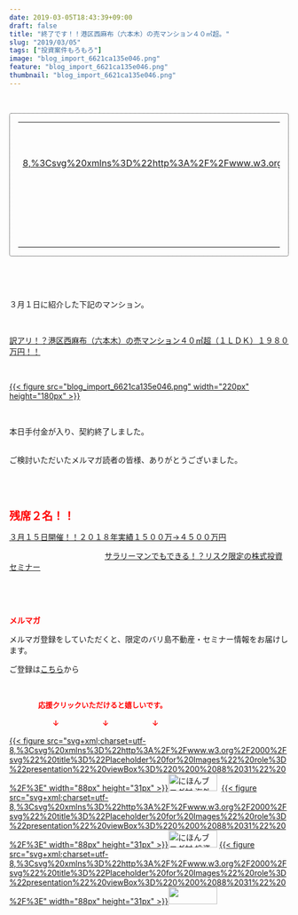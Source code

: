 ```yaml
---
date: 2019-03-05T18:43:39+09:00
draft: false
title: "終了です！！港区西麻布（六本木）の売マンション４０㎡超。"
slug: "2019/03/05"
tags: ["投資案件もろもろ"]
image: "blog_import_6621ca135e046.png"
feature: "blog_import_6621ca135e046.png"
thumbnail: "blog_import_6621ca135e046.png"
---
```

<p> </p><div contenteditable="false" style="padding: 15px; border-radius: 4px; border: 1px dotted currentColor; border-image: none;"><table border="0" cellpadding="0" cellspacing="0" style="margin: 0px; table-layout: fixed;" width="100%">	<tbody width="100%">		<tr>			<td aligin="center" style="vertical-align: middle;" width="95"><span style="text-align: center; display: block;"><a alt0="AmebaAffiliate" alt1="稼げる人の常識、稼げない人の常識" alt2="Amazon" alt3="https://images-fe.ssl-images-amazon.com/images/I/51Ft8zEBpkL._SL160_.jpg" alt4="1" href="4802110227?SubscriptionId=AKIAJLD6FH2TADXIQKDQ&amp;tag=amebablog-a2371184-22&amp;linkCode=xm2&amp;camp=2025&amp;creative=165953&amp;creativeASIN=4802110227" target="_blank">{{< figure src="svg+xml;charset=utf-8,%3Csvg%20xmlns%3D%22http%3A%2F%2Fwww.w3.org%2F2000%2Fsvg%22%20title%3D%22Placeholder%20for%20Images%22%20role%3D%22presentation%22%20viewBox%3D%220%200%201%201%22%20%2F%3E"  >}}<noscript><img alt="稼げる人の常識、稼げない人の常識" border="0" data-img="affiliate" src="https://images-fe.ssl-images-amazon.com/images/I/51Ft8zEBpkL._SL160_.jpg" style="margin: 0px; vertical-align: middle; max-width: 95px;"></noscript></a></span></td>			<td style="line-height: 1.5; padding-left: 15px; vertical-align: middle;"><a alt0="AmebaAffiliate" alt1="稼げる人の常識、稼げない人の常識" alt2="Amazon" alt3="https://images-fe.ssl-images-amazon.com/images/I/51Ft8zEBpkL._SL160_.jpg" alt4="1" href="4802110227?SubscriptionId=AKIAJLD6FH2TADXIQKDQ&amp;tag=amebablog-a2371184-22&amp;linkCode=xm2&amp;camp=2025&amp;creative=165953&amp;creativeASIN=4802110227" target="_blank">稼げる人の常識、稼げない人の常識</a>			<div style="padding: 3px 0px;">1,199円</div>			<div style="font-size: 0.83em;">Amazon</div></td>		</tr>	</tbody></table></div><p> </p><p> </p><p>３月１日に紹介した下記のマンション。</p><p> </p><p><a href="https://ameblo.jp/baliclub/entry-12443594764.html" target="_blank">訳アリ！？港区西麻布（六本木）の売マンション４０㎡超（１ＬＤＫ）１９８０万円！！</a></p><p> </p><p><a href="blog_import_6621ca135e046.png">{{< figure src="blog_import_6621ca135e046.png" width="220px" height="180px" >}}</a></p><p> </p><p>本日手付金が入り、契約終了しました。</p><p><br/>ご検討いただいたメルマガ読者の皆様、ありがとうございました。</p><p> </p><p> </p><p><span style="font-size: 1.4em;"><span style="font-weight: bold;"><span style="color: rgb(255, 0, 0);">残席２名！！</span></span></span></p><p><a href="https://ameblo.jp/baliclub/entry-12439962299.html" target="_blank">３月１５日開催！！</a><a href="https://ameblo.jp/baliclub/entry-12439962299.html" target="_blank">２０１８年実績１５００万→４５００万円</a>           </p><p>　　　　　　　　　　　　 <a href="https://ameblo.jp/baliclub/entry-12439962299.html" target="_blank">サラリーマンでもできる！？リスク限定の株式投資セミナー</a></p><p> </p><p> </p><p><span style="font-weight: bold;"><span style="color: rgb(255, 0, 0);">メルマガ</span></span></p><p>メルマガ登録をしていただくと、限定のバリ島不動産・セミナー情報をお届けします。</p><p>ご登録は<a href="f9eeVI" target="_blank">こちら</a>から</p><p style="text-align: center;"> </p><p><font color="#ff0000" size="2"><strong>　　　　応援クリックいただけると嬉しいです。</strong></font></p><p><font color="#ff0000" size="2"><strong>　　　　　　↓　　　　　　↓　　　　　　↓</strong></font></p><p><a href="ranking.html?p_cid=01260127" id="&amp;blogmura_banner">{{< figure src="svg+xml;charset=utf-8,%3Csvg%20xmlns%3D%22http%3A%2F%2Fwww.w3.org%2F2000%2Fsvg%22%20title%3D%22Placeholder%20for%20Images%22%20role%3D%22presentation%22%20viewBox%3D%220%200%2088%2031%22%20%2F%3E" width="88px" height="31px" >}}<noscript><img alt="にほんブログ村 海外生活ブログ バリ島情報へ" border="0" height="31" src="//overseas.blogmura.com/bali/img/bali88_31.gif" width="88"></noscript></a>  <a href="ranking.html?p_cid=01260127" id="&amp;blogmura_banner">{{< figure src="svg+xml;charset=utf-8,%3Csvg%20xmlns%3D%22http%3A%2F%2Fwww.w3.org%2F2000%2Fsvg%22%20title%3D%22Placeholder%20for%20Images%22%20role%3D%22presentation%22%20viewBox%3D%220%200%2088%2031%22%20%2F%3E" width="88px" height="31px" >}}<noscript><img alt="にほんブログ村 投資ブログ 不動産投資へ" border="0" height="31" src="//investment.blogmura.com/hudousantoushi/img/hudousantoushi88_31.gif" width="88"></noscript></a> <a href="link.php?1804582" title="人気ブログランキングへ">{{< figure src="svg+xml;charset=utf-8,%3Csvg%20xmlns%3D%22http%3A%2F%2Fwww.w3.org%2F2000%2Fsvg%22%20title%3D%22Placeholder%20for%20Images%22%20role%3D%22presentation%22%20viewBox%3D%220%200%2088%2031%22%20%2F%3E" width="88px" height="31px" >}}<noscript><img border="0" height="31" src="https://blog.with2.net/img/banner/banner_22.gif" width="88"></noscript></a></p><p> </p>

